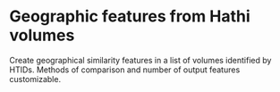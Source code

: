 # Geographic features from Hathi volumes

Create geographical similarity features in a list of volumes identified by HTIDs. Methods of comparison and number of output features customizable.
